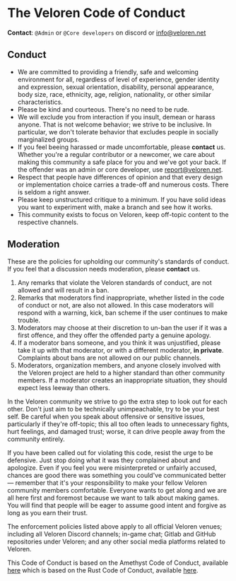 # The Veloren Code of Conduct

**Contact**: `@Admin` or `@Core developers` on discord or [info@veloren.net](mailto:info@veloren.net)

## Conduct

- We are committed to providing a friendly, safe and welcoming environment for
  all, regardless of level of experience, gender identity and expression, sexual
  orientation, disability, personal appearance, body size, race, ethnicity, age,
  religion, nationality, or other similar characteristics.
- Please be kind and courteous. There's no need to be rude.
- We will exclude you from interaction if you insult, demean or harass anyone.
  That is not welcome behavior; we strive to be inclusive. In particular, we
  don't tolerate behavior that excludes people in socially marginalized groups.
- If you feel beeing harassed or made uncomfortable, please **contact** us.
  Whether you're a regular contributor or a newcomer, we care about making this 
  community a safe place for you and we've got your back. If the offender was 
  an admin or core developer, use [report@veloren.net](mailto:report@veloren.net).
- Respect that people have differences of opinion and that every design or
  implementation choice carries a trade-off and numerous costs. There is seldom
  a right answer.
- Please keep unstructured critique to a minimum. If you have solid ideas you
  want to experiment with, make a branch and see how it works.
- This community exists to focus on Veloren, keep off-topic content to the 
  respective channels.

## Moderation

These are the policies for upholding our community's standards of conduct. If
you feel that a discussion needs moderation, please **contact** us.

1. Any remarks that violate the Veloren standards of conduct, are not allowed
   and will result in a ban.
2. Remarks that moderators find inappropriate, whether listed in the code of
   conduct or not, are also not allowed.
   In this case moderators will respond with a warning, kick, ban scheme if
   the user continues to make trouble.
3. Moderators may choose at their discretion to un-ban the user if it was a
   first offence, and they offer the offended party a genuine apology.
4. If a moderator bans someone, and you think it was unjustified, please take it
   up with that moderator, or with a different moderator, **in private**.
   Complaints about bans are not allowed on our public channels.
5. Moderators, organization members, and anyone closely involved with the
   Veloren project are held to a higher standard than other community members.
   If a moderator creates an inappropriate situation, they should expect less
   leeway than others.

In the Veloren community we strive to go the extra step to look out for each
other. Don't just aim to be technically unimpeachable, try to be your best self.
Be careful when you speak about offensive or sensitive issues, particularly
if they're off-topic; this all too often leads to unnecessary fights, hurt
feelings, and damaged trust; worse, it can drive people away from the community
entirely.

If you have been called out for violating this code, resist the urge to be
defensive. Just stop doing what it was they complained about and apologize. Even
if you feel you were misinterpreted or unfairly accused, chances are good there
was something you could've communicated better — remember that it's your
responsibility to make your fellow Veloren community members comfortable.
Everyone wants to get along and we are all here first and foremost because we
want to talk about making games. You will find that people will be eager to
assume good intent and forgive as long as you earn their trust.

The enforcement policies listed above apply to all official Veloren venues;
including all Veloren Discord channels; in-game chat; Gitlab and GitHub repositories under
Veloren; and any other social media platforms related to Veloren.

This Code of Conduct is based on the Amethyst Code of Conduct, available
[here](https://github.com/amethyst/amethyst/blob/master/CODE_OF_CONDUCT.md)
which is based on the Rust Code of Conduct, available
[here](https://www.rust-lang.org/conduct.html).